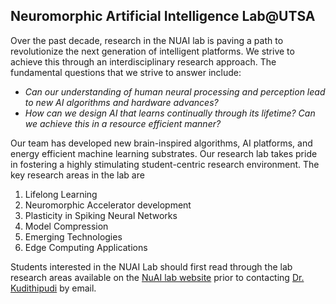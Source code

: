 ## Neuromorphic Artificial Intelligence Lab@UTSA
<!--

**Here are some ideas to get you started:**

🙋‍♀️ A short introduction - what is your organization all about?
🌈 Contribution guidelines - how can the community get involved?
👩‍💻 Useful resources - where can the community find your docs? Is there anything else the community should know?
🍿 Fun facts - what does your team eat for breakfast?
🧙 Remember, you can do mighty things with the power of [Markdown](https://docs.github.com/github/writing-on-github/getting-started-with-writing-and-formatting-on-github/basic-writing-and-formatting-syntax)
-->
Over the past decade, research in the NUAI lab is paving a path to revolutionize the next generation of intelligent platforms. We strive to achieve this through an interdisciplinary research approach. The fundamental questions that we strive to answer include:
* *Can our understanding of human neural processing and perception lead to new AI algorithms and hardware advances?*
*  *How can we design AI that learns continually through its lifetime? Can we achieve this in a resource efficient manner?*

Our team has developed new brain-inspired algorithms, AI platforms, and energy efficient machine learning substrates. Our research lab takes pride in fostering a highly stimulating student-centric research environment.
The key research areas in the lab are
1. Lifelong Learning
2. Neuromorphic Accelerator development
3. Plasticity in Spiking Neural Networks
4. Model Compression
5. Emerging Technologies
6. Edge Computing Applications

Students interested in the NUAI Lab should first read through the lab research areas available on the [NuAI lab website](https://www.nuailab.com/index.html#) prior to contacting [Dr. Kudithipudi](dk@utsa.edu) by email.
